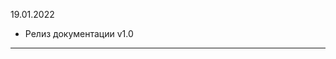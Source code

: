 <!-- markdownlint-disable-next-line first-line-heading -->
19.01.2022

- Релиз документации v1.0

----
